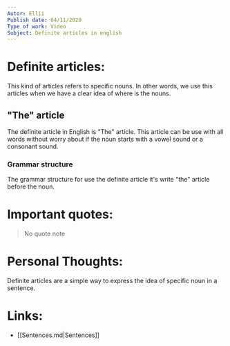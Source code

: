 ```yaml
---
Autor: Ellii  
Publish date: 04/11/2020  
Type of work: Video
Subject: Definite articles in english 
---
```

# Definite articles:
This kind of articles refers to specific nouns. In other words,
we use this articles when we have a clear idea of where is the 
nouns.
## "The" article
The definite article in English is "The" article. This article can be 
use with all words without worry about if the noun starts with a vowel
sound or a consonant sound.
### Grammar structure
The grammar structure for use the definite article it's write "the" 
article before the noun.
# Important quotes:
> No quote note
# Personal Thoughts:
Definite articles are a simple way to express the idea of specific noun 
in a sentence.
# Links:
- [[Sentences.md|Sentences]]

